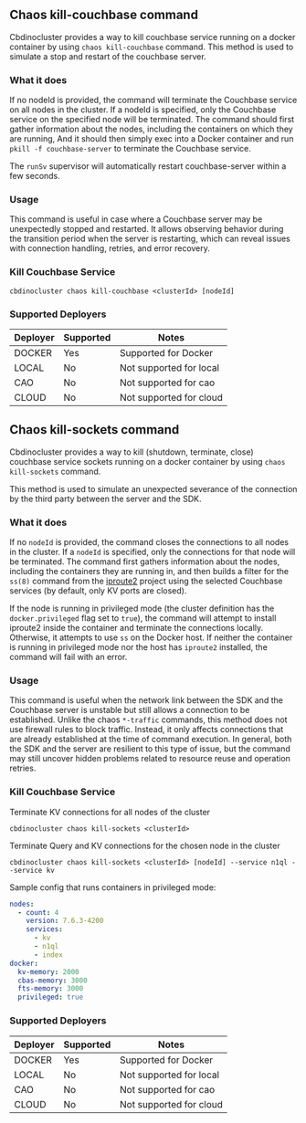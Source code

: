 ## Chaos kill-couchbase command

Cbdinocluster provides a way to kill couchbase service running
on a docker container by using `chaos kill-couchbase` command.
This method is used to simulate a stop and restart of the couchbase server.

### What it does

If no nodeId is provided, the command will terminate the Couchbase service on all nodes in the cluster.
If a nodeId is specified, only the Couchbase service on the specified node will be terminated.
The command should first gather information about the nodes, including the containers on which they are running,
And it should then simply exec into a Docker container and run `pkill -f couchbase-server`
to terminate the Couchbase service.

The `runSv` supervisor will automatically restart couchbase-server within a few seconds.

### Usage

This command is useful in case where a Couchbase server may be unexpectedly stopped and restarted.
It allows observing behavior during the transition period when the server is restarting,
which can reveal issues with connection handling, retries, and error recovery.

### Kill Couchbase Service

```
cbdinocluster chaos kill-couchbase <clusterId> [nodeId]
```

### Supported Deployers

| Deployer | Supported | Notes                   |
|----------|-----------|-------------------------|
| DOCKER   | Yes       | Supported for Docker    |
| LOCAL    | No        | Not supported for local |
| CAO      | No        | Not supported for cao   |
| CLOUD    | No        | Not supported for cloud |

## Chaos kill-sockets command

Cbdinocluster provides a way to kill (shutdown, terminate, close) couchbase
service sockets running on a docker container by using `chaos kill-sockets`
command.

This method is used to simulate an unexpected severance of the connection by
the third party between the server and the SDK.

### What it does

If no `nodeId` is provided, the command closes the connections to all nodes in
the cluster. If a `nodeId` is specified, only the connections for that node will
be terminated. The command first gathers information about the nodes, including
the containers they are running in, and then builds a filter for the `ss(8)`
command from the [iproute2][iproute2-repo] project using the selected Couchbase
services (by default, only KV ports are closed).

If the node is running in privileged mode (the cluster definition has the
`docker.privileged` flag set to `true`), the command will attempt to install
iproute2 inside the container and terminate the connections locally. Otherwise,
it attempts to use `ss` on the Docker host. If neither the container is running
in privileged mode nor the host has `iproute2` installed, the command will fail
with an error.

### Usage

This command is useful when the network link between the SDK and the Couchbase
server is unstable but still allows a connection to be established. Unlike the
chaos `*-traffic` commands, this method does not use firewall rules to block
traffic. Instead, it only affects connections that are already established at
the time of command execution. In general, both the SDK and the server are
resilient to this type of issue, but the command may still uncover hidden
problems related to resource reuse and operation retries.

### Kill Couchbase Service

Terminate KV connections for all nodes of the cluster

```
cbdinocluster chaos kill-sockets <clusterId>
```

Terminate Query and KV connections for the chosen node in the cluster

```
cbdinocluster chaos kill-sockets <clusterId> [nodeId] --service n1ql --service kv
```

Sample config that runs containers in privileged mode:

```yaml
nodes:
  - count: 4
    version: 7.6.3-4200
    services:
      - kv
      - n1ql
      - index
docker:
  kv-memory: 2000
  cbas-memory: 3000
  fts-memory: 3000
  privileged: true
```


### Supported Deployers

| Deployer | Supported | Notes                   |
|----------|-----------|-------------------------|
| DOCKER   | Yes       | Supported for Docker    |
| LOCAL    | No        | Not supported for local |
| CAO      | No        | Not supported for cao   |
| CLOUD    | No        | Not supported for cloud |

[iproute2-repo]: https://git.kernel.org/pub/scm/network/iproute2/iproute2.git
